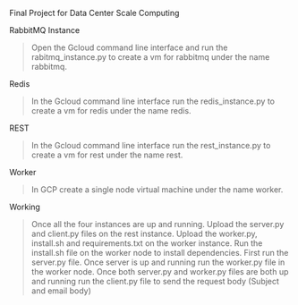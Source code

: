 Final Project for Data Center Scale Computing 

RabbitMQ Instance

>Open the Gcloud command line interface and run the rabitmq_instance.py to create a vm for rabbitmq under the name rabbitmq.


Redis 

> In the Gcloud command line interface run the redis_instance.py to create a vm for redis under the name redis.

REST

>In the Gcloud command line interface run the rest_instance.py to create a vm for rest under the name rest.

Worker
> In GCP create a single node virtual machine under the name worker.

Working

> Once all the four instances are up and running. Upload the server.py and client.py files on the rest instance.
> Upload the worker.py, install.sh and requirements.txt on the worker instance. Run the install.sh file on the worker node to install dependencies.
> First run the server.py file.
> Once server is up and running run the worker.py file in the worker node.
> Once both server.py and worker.py files are both up and running run the client.py file to send the request body (Subject and email body)